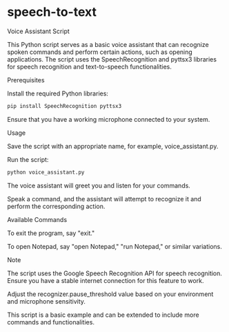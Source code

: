# speech-to-text

Voice Assistant Script

This Python script serves as a basic voice assistant that can recognize spoken commands and perform certain actions, such as opening applications. The script uses the SpeechRecognition and pyttsx3 libraries for speech recognition and text-to-speech functionalities.

Prerequisites

Install the required Python libraries:
```bash
pip install SpeechRecognition pyttsx3
```
Ensure that you have a working microphone connected to your system.

Usage

Save the script with an appropriate name, for example, voice_assistant.py.

Run the script:

```bash
python voice_assistant.py
```
The voice assistant will greet you and listen for your commands.

Speak a command, and the assistant will attempt to recognize it and perform the corresponding action.

Available Commands

To exit the program, say "exit."

To open Notepad, say "open Notepad," "run Notepad," or similar variations.

Note

The script uses the Google Speech Recognition API for speech recognition. Ensure you have a stable internet connection for this feature to work.

Adjust the recognizer.pause_threshold value based on your environment and microphone sensitivity.

This script is a basic example and can be extended to include more commands and functionalities.

